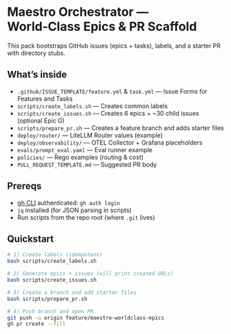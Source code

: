 # Maestro Orchestrator — World‑Class Epics & PR Scaffold

This pack bootstraps GitHub issues (epics + tasks), labels, and a starter PR with directory stubs.

## What’s inside

- `.github/ISSUE_TEMPLATE/feature.yml` & `task.yml` — Issue Forms for Features and Tasks
- `scripts/create_labels.sh` — Creates common labels
- `scripts/create_issues.sh` — Creates 6 epics + ~30 child issues (optional Epic G)
- `scripts/prepare_pr.sh` — Creates a feature branch and adds starter files
- `deploy/router/` — LiteLLM Router values (example)
- `deploy/observability/` — OTEL Collector + Grafana placeholders
- `evals/prompt_eval.yaml` — Eval runner example
- `policies/` — Rego examples (routing & cost)
- `PULL_REQUEST_TEMPLATE.md` — Suggested PR body

## Prereqs

- [gh CLI](https://cli.github.com/) authenticated: `gh auth login`
- `jq` installed (for JSON parsing in scripts)
- Run scripts from the repo root (where `.git` lives)

## Quickstart

```bash
# 1) Create labels (idempotent)
bash scripts/create_labels.sh

# 2) Generate epics + issues (will print created URLs)
bash scripts/create_issues.sh

# 3) Create a branch and add starter files
bash scripts/prepare_pr.sh

# 4) Push branch and open PR
git push -u origin feature/maestro-worldclass-epics
gh pr create --fill
```
